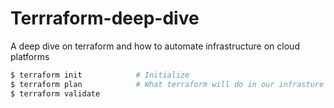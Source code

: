 # Terrraform-deep-dive
A deep dive on terraform and how to automate infrastructure on cloud platforms

```bash
$ terraform init            # Initialize
$ terraform plan            # What terraform will do in our infrasture before it does it
$ terraform validate
```
